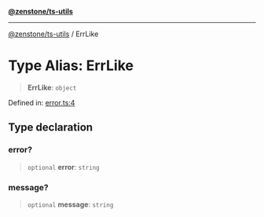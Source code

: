 [**@zenstone/ts-utils**](../README.md)

***

[@zenstone/ts-utils](../globals.md) / ErrLike

# Type Alias: ErrLike

> **ErrLike**: `object`

Defined in: [error.ts:4](https://github.com/janpoem/ts-utils/blob/4facee14310dda7258a7321b86b7470b497dc0e0/src/error.ts#L4)

## Type declaration

### error?

> `optional` **error**: `string`

### message?

> `optional` **message**: `string`
